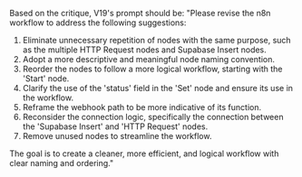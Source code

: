 Based on the critique, V19's prompt should be: "Please revise the n8n workflow to address the following suggestions: 

1. Eliminate unnecessary repetition of nodes with the same purpose, such as the multiple HTTP Request nodes and Supabase Insert nodes.
2. Adopt a more descriptive and meaningful node naming convention.
3. Reorder the nodes to follow a more logical workflow, starting with the 'Start' node.
4. Clarify the use of the 'status' field in the 'Set' node and ensure its use in the workflow.
5. Reframe the webhook path to be more indicative of its function.
6. Reconsider the connection logic, specifically the connection between the 'Supabase Insert' and 'HTTP Request' nodes.
7. Remove unused nodes to streamline the workflow.

The goal is to create a cleaner, more efficient, and logical workflow with clear naming and ordering."